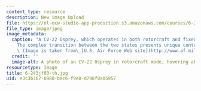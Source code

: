 ```yaml
---
content_type: resource
description: New image Upload
file: https://ol-ocw-studio-app-production.s3.amazonaws.com/courses/6-243j-dynamics-of-nonlinear-systems-fall-2003/e3c3b3670980bac6f9e8d796f8a05957_6-243jf03-th.jpg
file_type: image/jpeg
image_metadata:
  caption: "A CV-22 Osprey, which operates in both rotorcraft and fixed-wing configurations.\_\
    The complex transition between the two states presents unique control challenges.\
    \ (Image is taken from\_[U.S. Air Force Web site](http://www.af.mil).)"
  credit: ''
  image-alt: A photo of an CV-22 Osprey in rotorcraft mode, hovering above the ground.
resourcetype: Image
title: 6-243jf03-th.jpg
uid: e3c3b367-0980-bac6-f9e8-d796f8a05957
---
```

